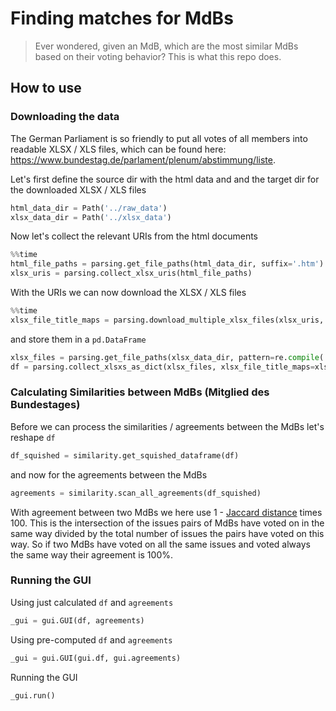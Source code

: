 # Finding matches for MdBs
> Ever wondered, given an MdB, which are the most similar MdBs based on their voting behavior? This is what this repo does.


## How to use

### Downloading the data

The German Parliament is so friendly to put all votes of all members into readable XLSX / XLS files, which can be found here: https://www.bundestag.de/parlament/plenum/abstimmung/liste.

Let's first define the source dir with the html data and and the target dir for the downloaded XLSX / XLS files 

```python
html_data_dir = Path('../raw_data')
xlsx_data_dir = Path('../xlsx_data')
```

Now let's collect the relevant URIs from the html documents

```python
%%time
html_file_paths = parsing.get_file_paths(html_data_dir, suffix='.htm')
xlsx_uris = parsing.collect_xlsx_uris(html_file_paths)
```

With the URIs we can now download the XLSX / XLS files

```python
%%time
xlsx_file_title_maps = parsing.download_multiple_xlsx_files(xlsx_uris, xlsx_dir=xlsx_data_dir)
```

and store them in a `pd.DataFrame`

```python
xlsx_files = parsing.get_file_paths(xlsx_data_dir, pattern=re.compile('(\.xlsx?)'))
df = parsing.collect_xlsxs_as_dict(xlsx_files, xlsx_file_title_maps=xlsx_file_title_maps)
```

### Calculating Similarities between MdBs (Mitglied des Bundestages)

Before we can process the similarities / agreements between the MdBs let's reshape `df`

```python
df_squished = similarity.get_squished_dataframe(df)
```

and now for the agreements between the MdBs

```python
agreements = similarity.scan_all_agreements(df_squished)
```

With agreement between two MdBs we here use 1 - [Jaccard distance](https://en.wikipedia.org/wiki/Jaccard_index) times 100. This is the intersection of the issues pairs of MdBs have voted on in the same way divided by the total number of issues the pairs have voted on this way. So if two MdBs have voted on all the same issues and voted always the same way their agreement is 100%. 

### Running the GUI

Using just calculated `df` and `agreements`

```python
_gui = gui.GUI(df, agreements)
```

Using pre-computed `df` and `agreements`

```python
_gui = gui.GUI(gui.df, gui.agreements)
```

Running the GUI

```python
_gui.run()
```
